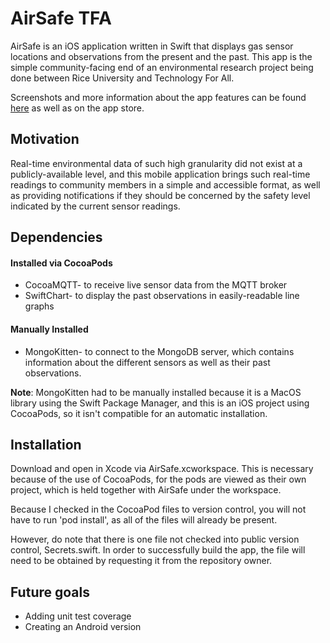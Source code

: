 # AirSafe TFA

AirSafe is an iOS application written in Swift that displays gas sensor locations and observations from the present and the past. This app is the simple community-facing end of an environmental research project being done between Rice University and Technology For All.

Screenshots and more information about the app features can be found [here](http://airsafe-tfa.weebly.com) as well as on the app store.

## Motivation

Real-time environmental data of such high granularity did not exist at a publicly-available level, and this mobile application brings such real-time readings to community members in a simple and accessible format, as well as providing notifications if they should be concerned by the safety level indicated by the current sensor readings.

## Dependencies

#### Installed via CocoaPods
* CocoaMQTT- to receive live sensor data from the MQTT broker
* SwiftChart- to display the past observations in easily-readable line graphs

#### Manually Installed
* MongoKitten- to connect to the MongoDB server, which contains information about the different sensors as well as their past observations.

**Note**: MongoKitten had to be manually installed because it is a MacOS library using the Swift Package Manager, and this is an iOS project using CocoaPods, so it isn't compatible for an automatic installation.

## Installation

Download and open in Xcode via AirSafe.xcworkspace. This is necessary because of the use of CocoaPods, for the pods are viewed as their own project, which is held together with AirSafe under the workspace.

Because I checked in the CocoaPod files to version control, you will not have to run 'pod install', as all of the files will already be present.

However, do note that there is one file not checked into public version control, Secrets.swift. In order to successfully build the app, the file will need to be obtained by requesting it from the repository owner.

## Future goals

* Adding unit test coverage 
* Creating an Android version
